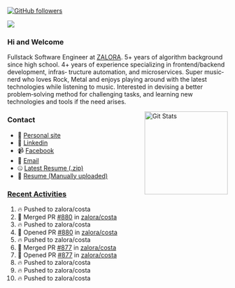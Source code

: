 [![GitHub followers](https://img.shields.io/github/followers/DeKal?label=Follow%20at%20GitHub&style=for-the-badge)](https://github.com/DeKal)

<img
  src="https://cr-ss-service.azurewebsites.net/api/ScreenShot?widget=summary&username=DeKal&badges=3&width=300&style=--header-bg-color:%23000;--border-radius:10px"
/>

### Hi and Welcome 
Fullstack Software Engineer at [ZALORA](https://github.com/zalora/). 5+ years of algorithm background since high school. 4+ years of experience specializing in frontend/backend development, infras‐ tructure automation, and microservices. Super music‐nerd who loves Rock, Metal and enjoys playing around with the latest technologies while listening to music. Interested in devising a better problem‐solving method for challenging tasks, and learning new technologies and tools if the need arises.


<a href="https://phatho-folio.now.sh/"><img alt="Git Stats" src="https://github-readme-stats.vercel.app/api?username=DeKal&show_icons=true&theme=merko&count_private=true" align="right" height="190" /></a>


### Contact

- 💬 [Personal site](https://phatho-folio.now.sh/)
- 🔗 [Linkedin](https://www.linkedin.com/in/phat-ho/)
- 📹 [Facebook](https://www.facebook.com/dekal.dev)
- 📧 <a href="mailto:hohuuphat22@gmail.com">Email</a>
- 🤐 <a id="raw-url" href="https://nightly.link/DeKal/dekal-cv-v2/workflows/build/main/huuphatho_cv.zip">Latest Resume (.zip)</a>
- 📄 <a id="raw-url" href="https://raw.githubusercontent.com/DeKal/DeKal/master/cv/phathuuho_cv.pdf">Resume (Manually uploaded)</a>


### [Recent Activities](https://github.com/DeKal/github-activity-readme)
<!--START_SECTION:activity-->
1. 🔥 Pushed to zalora/costa
2. 🎉 Merged PR [#880](https://github.com/zalora/costa/pull/880) in [zalora/costa](https://github.com/zalora/costa)
3. 🔥 Pushed to zalora/costa
4. 💪 Opened PR [#880](https://github.com/zalora/costa/pull/880) in [zalora/costa](https://github.com/zalora/costa)
5. 🔥 Pushed to zalora/costa
6. 🎉 Merged PR [#877](https://github.com/zalora/costa/pull/877) in [zalora/costa](https://github.com/zalora/costa)
7. 💪 Opened PR [#877](https://github.com/zalora/costa/pull/877) in [zalora/costa](https://github.com/zalora/costa)
8. 🔥 Pushed to zalora/costa
9. 🔥 Pushed to zalora/costa
10. 🔥 Pushed to zalora/costa
<!--END_SECTION:activity-->